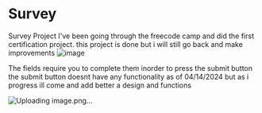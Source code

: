 # Survey
Survey Project
I've been going through the freecode camp and did the first certification project. this project is done but i will still go back and make improvements
![image](https://github.com/Caleb775/Survey/assets/89751339/9c7a6723-4afa-4bca-bd64-a8913a1088f0)


The fields require you to complete them inorder to press the submit button
the submit button doesnt have any functionality as of 04/14/2024 but as i progress ill come and add better a design and functions

![Uploading image.png…]()
